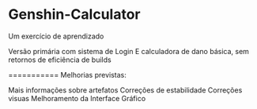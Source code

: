 # Genshin-Calculator
Um exercício de aprendizado

Versão primária com sistema de Login
E calculadora de dano básica, sem retornos de eficiência de builds

===========
Melhorias previstas: 

Mais informações sobre artefatos
Correções de estabilidade
Correções visuas
Melhoramento da Interface Gráfico
